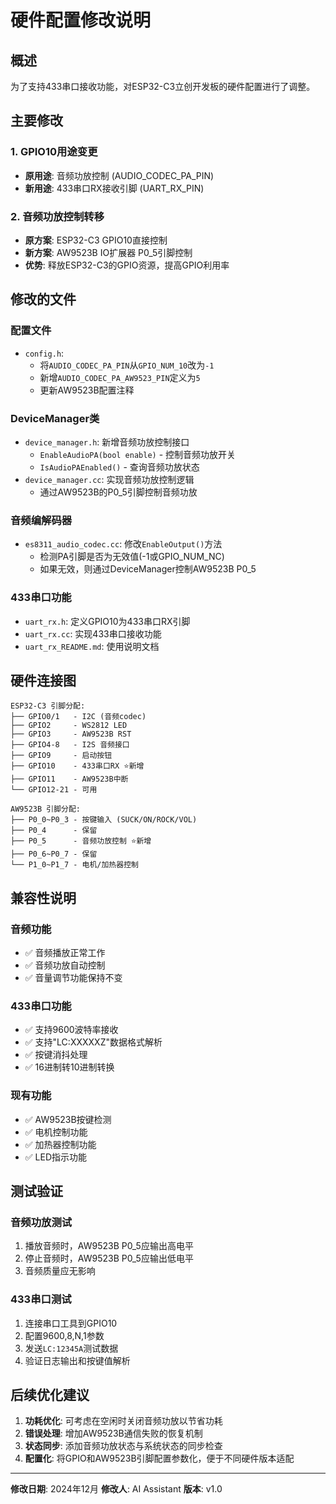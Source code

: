 # 硬件配置修改说明

## 概述
为了支持433串口接收功能，对ESP32-C3立创开发板的硬件配置进行了调整。

## 主要修改

### 1. GPIO10用途变更
- **原用途**: 音频功放控制 (AUDIO_CODEC_PA_PIN)
- **新用途**: 433串口RX接收引脚 (UART_RX_PIN)

### 2. 音频功放控制转移
- **原方案**: ESP32-C3 GPIO10直接控制
- **新方案**: AW9523B IO扩展器 P0_5引脚控制
- **优势**: 释放ESP32-C3的GPIO资源，提高GPIO利用率

## 修改的文件

### 配置文件
- `config.h`: 
  - 将`AUDIO_CODEC_PA_PIN`从`GPIO_NUM_10`改为`-1`
  - 新增`AUDIO_CODEC_PA_AW9523_PIN`定义为`5`
  - 更新AW9523B配置注释

### DeviceManager类
- `device_manager.h`: 新增音频功放控制接口
  - `EnableAudioPA(bool enable)` - 控制音频功放开关
  - `IsAudioPAEnabled()` - 查询音频功放状态
- `device_manager.cc`: 实现音频功放控制逻辑
  - 通过AW9523B的P0_5引脚控制音频功放

### 音频编解码器
- `es8311_audio_codec.cc`: 修改`EnableOutput()`方法
  - 检测PA引脚是否为无效值(-1或GPIO_NUM_NC)
  - 如果无效，则通过DeviceManager控制AW9523B P0_5

### 433串口功能
- `uart_rx.h`: 定义GPIO10为433串口RX引脚
- `uart_rx.cc`: 实现433串口接收功能
- `uart_rx_README.md`: 使用说明文档

## 硬件连接图

```
ESP32-C3 引脚分配:
├── GPIO0/1   - I2C (音频codec)
├── GPIO2     - WS2812 LED  
├── GPIO3     - AW9523B RST
├── GPIO4-8   - I2S 音频接口
├── GPIO9     - 启动按钮
├── GPIO10    - 433串口RX ⭐新增
├── GPIO11    - AW9523B中断
└── GPIO12-21 - 可用

AW9523B 引脚分配:
├── P0_0~P0_3 - 按键输入 (SUCK/ON/ROCK/VOL)
├── P0_4      - 保留
├── P0_5      - 音频功放控制 ⭐新增
├── P0_6~P0_7 - 保留
└── P1_0~P1_7 - 电机/加热器控制
```

## 兼容性说明

### 音频功能
- ✅ 音频播放正常工作
- ✅ 音频功放自动控制
- ✅ 音量调节功能保持不变

### 433串口功能  
- ✅ 支持9600波特率接收
- ✅ 支持"LC:XXXXXZ"数据格式解析
- ✅ 按键消抖处理
- ✅ 16进制转10进制转换

### 现有功能
- ✅ AW9523B按键检测
- ✅ 电机控制功能
- ✅ 加热器控制功能
- ✅ LED指示功能

## 测试验证

### 音频功放测试
1. 播放音频时，AW9523B P0_5应输出高电平
2. 停止音频时，AW9523B P0_5应输出低电平
3. 音频质量应无影响

### 433串口测试
1. 连接串口工具到GPIO10
2. 配置9600,8,N,1参数
3. 发送`LC:12345A`测试数据
4. 验证日志输出和按键值解析

## 后续优化建议

1. **功耗优化**: 可考虑在空闲时关闭音频功放以节省功耗
2. **错误处理**: 增加AW9523B通信失败的恢复机制  
3. **状态同步**: 添加音频功放状态与系统状态的同步检查
4. **配置化**: 将GPIO和AW9523B引脚配置参数化，便于不同硬件版本适配

---
**修改日期**: 2024年12月
**修改人**: AI Assistant
**版本**: v1.0
